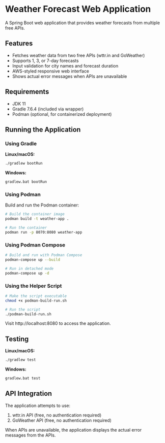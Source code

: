# Weather Forecast Web Application

A Spring Boot web application that provides weather forecasts from multiple free APIs.

## Features

- Fetches weather data from two free APIs (wttr.in and GoWeather)
- Supports 1, 3, or 7-day forecasts
- Input validation for city names and forecast duration
- AWS-styled responsive web interface
- Shows actual error messages when APIs are unavailable

## Requirements

- JDK 11
- Gradle 7.6.4 (included via wrapper)
- Podman (optional, for containerized deployment)

## Running the Application

### Using Gradle

**Linux/macOS:**
```bash
./gradlew bootRun
```

**Windows:**
```cmd
gradlew.bat bootRun
```

### Using Podman

Build and run the Podman container:

```bash
# Build the container image
podman build -t weather-app .

# Run the container
podman run -p 8070:8080 weather-app
```

### Using Podman Compose

```bash
# Build and run with Podman Compose
podman-compose up --build

# Run in detached mode
podman-compose up -d
```

### Using the Helper Script

```bash
# Make the script executable
chmod +x podman-build-run.sh

# Run the script
./podman-build-run.sh
```

Visit http://localhost:8080 to access the application.

## Testing

**Linux/macOS:**
```bash
./gradlew test
```

**Windows:**
```cmd
gradlew.bat test
```

## API Integration

The application attempts to use:
1. wttr.in API (free, no authentication required)
2. GoWeather API (free, no authentication required)

When APIs are unavailable, the application displays the actual error messages from the APIs.